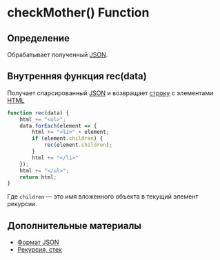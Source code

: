 # checkMother() Function
## Определение
Обрабатывает полученный [JSON](https://learn.javascript.ru/json).
## Внутренняя функция rec(data)
Получает спарсированный [JSON](https://learn.javascript.ru/json) и возвращает [строку](https://learn.javascript.ru/es-string) с элементами [HTML](http://htmlbook.ru/html)
```javascript
function rec(data) {
    html += "<ul>";
    data.forEach(element => {
        html += "<li>" + element;
        if (element.children) {
            rec(element.children);
        }
        html += "</li>"
    });
    html += "</ul>";
    return html;
}
```
Где `children` — это имя вложенного объекта в текущий элемент рекурсии.
## Дополнительные материалы
- [Формат JSON](https://learn.javascript.ru/json)
- [Рекурсия, стек](https://learn.javascript.ru/recursion)
